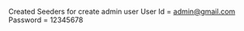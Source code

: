Created Seeders for create admin user
        User Id  = admin@gmail.com
        Password = 12345678
